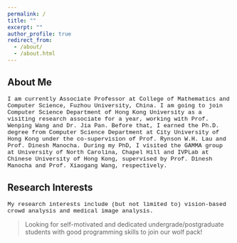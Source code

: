 ```yaml
---
permalink: /
title: ""
excerpt: ""
author_profile: true
redirect_from: 
  - /about/
  - /about.html
---
```



About Me
---
<font size=2 face="Courier">I am currently Associate Professor at College of Mathematics and Computer Science, Fuzhou University, China. I am going to join Computer Science Department of Hong Kong University as a visiting research associate for a year, working with Prof. Wenping Wang and Dr. Jia Pan. Before that, I earned the Ph.D. degree from Computer Science Department at City University of Hong Kong under the co-supervision of Prof. Rynson W.H. Lau and Prof. Dinesh Manocha. During my PhD, I visited the GAMMA group at University of North Carolina, Chapel Hill and IVPLab at Chinese University of Hong Kong, supervised by Prof. Dinesh Manocha and Prof. Xiaogang Wang, respectively.</font>

Research Interests
---
<font size=2 face="Courier">My research interests include (but not limited to) vision-based crowd analysis and medical image analysis. </font>


> Looking for self-motivated and dedicated undergrade/postgraduate students with good programming skills to join our wolf pack!

